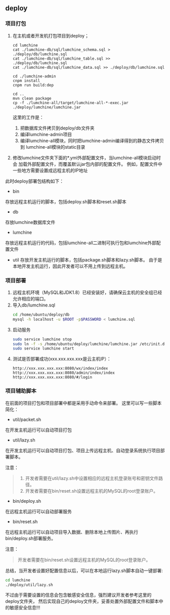 ## deploy

### 项目打包

1. 在主机或者开发机打包项目到deploy；
    ```
    cd lumchine
    cat ./lumchine-db/sql/lumchine_schema.sql > ./deploy/db/lumchine.sql
    cat ./lumchine-db/sql/lumchine_table.sql >> ./deploy/db/lumchine.sql
    cat ./lumchine-db/sql/lumchine_data.sql >> ./deploy/db/lumchine.sql
    
    cd ./lumchine-admin
    cnpm install
    cnpm run build:dep
    
    cd ..
    mvn clean package
    cp -f ./lumchine-all/target/lumchine-all-*-exec.jar ./deploy/lumchine/lumchine.jar
    ```
    这里的工作是：
    1. 把数据库文件拷贝到deploy/db文件夹
    2. 编译lumchine-admin项目
    3. 编译lumchine-all模块，同时把lumchine-admin编译得到的静态文件拷贝到
       lumchine-all模块的static目录
       
2. 修改lumchine文件夹下面的*.yml外部配置文件，当lumchine-all模块启动时会
    加载外部配置文件，而覆盖默认jar包内部的配置文件。
    例如，配置文件中一些地方需要设置成远程主机的IP地址
    
此时deploy部署包结构如下：

* bin

存放远程主机运行的脚本，包括deploy.sh脚本和reset.sh脚本

* db

存放lumchine数据库文件

* lumchine

存放远程主机运行的代码，包括lumchine-all二进制可执行包和lumchine外部配置文件

* util
存放开发主机运行的脚本，包括package.sh脚本和lazy.sh脚本。
由于是本地开发主机运行，因此开发者可以不用上传到远程主机。

### 项目部署

1. 远程主机环境（MySQL和JDK1.8）已经安装好，请确保云主机的安全组已经允许相应的端口。
2. 导入db/lumchine.sql
    ```bash
    cd /home/ubuntu/deploy/db
    mysql -h localhost -u $ROOT -p$PASSWORD < lumchine.sql
    ```
3. 启动服务
    ```bash
    sudo service lumchine stop
    sudo ln -f -s /home/ubuntu/deploy/lumchine/lumchine.jar /etc/init.d/lumchine
    sudo service lumchine start
    ```
4. 测试是否部署成功(xxx.xxx.xxx.xxx是云主机IP）：
    ```
    http://xxx.xxx.xxx.xxx:8080/wx/index/index
    http://xxx.xxx.xxx.xxx:8080/admin/index/index
    http://xxx.xxx.xxx.xxx:8080/#/login
    ```

### 项目辅助脚本

在前面的项目打包和项目部署中都是采用手动命令来部署。
这里可以写一些脚本简化：

* util/packet.sh

在开发主机运行可以自动项目打包

* util/lazy.sh

在开发主机运行可以自动项目打包、项目上传远程主机、自动登录系统执行项目部署脚本。
    
注意：
> 1. 开发者需要在util/lazy.sh中设置相应的远程主机登录账号和密钥文件路径。
> 2. 开发者需要在bin/reset.sh设置远程主机的MySQL的root登录账户。
    
* bin/deploy.sh

在远程主机运行可以自动部署服务

* bin/reset.sh

在远程主机运行可以自动项目导入数据、删除本地上传图片、再执行bin/deploy.sh部署服务。

注意：
> 开发者需要在bin/reset.sh设置远程主机的MySQL的root登录账户。

总结，当开发者设置好配置信息以后，可以在本地运行lazy.sh脚本自动一键部署:
```bash
cd lumchine
./deploy/util/lazy.sh
```

不过由于需要设置的信息会包含敏感安全信息，强烈建议开发者参考这里的deploy文件夹，
然后实现自己的deploy文件夹，妥善处置外部配置文件和脚本中的敏感安全信息!!!